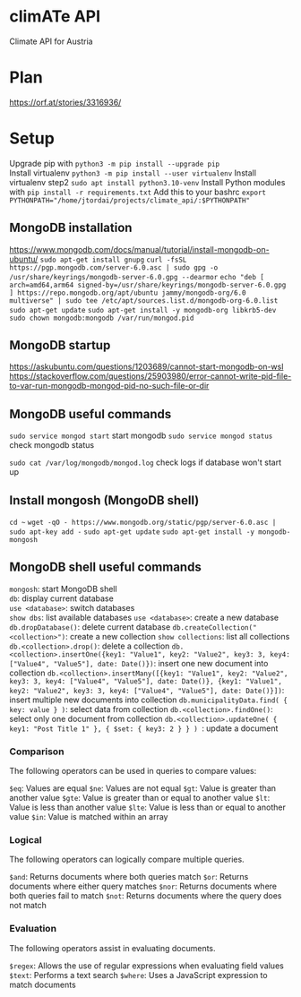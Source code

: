 # climATe API
Climate API for Austria

# Plan
https://orf.at/stories/3316936/

# Setup
Upgrade pip with `python3 -m pip install --upgrade pip`  
Install virtualenv `python3 -m pip install --user virtualenv`
Install virtualenv step2 `sudo apt install python3.10-venv`
Install Python modules with `pip install -r requirements.txt`
Add this to your bashrc `export PYTHONPATH="/home/jtordai/projects/climate_api/:$PYTHONPATH"`

## MongoDB installation
https://www.mongodb.com/docs/manual/tutorial/install-mongodb-on-ubuntu/
`sudo apt-get install gnupg`
`curl -fsSL https://pgp.mongodb.com/server-6.0.asc | sudo gpg -o /usr/share/keyrings/mongodb-server-6.0.gpg --dearmor`
`echo "deb [ arch=amd64,arm64 signed-by=/usr/share/keyrings/mongodb-server-6.0.gpg ] https://repo.mongodb.org/apt/ubuntu jammy/mongodb-org/6.0 multiverse" | sudo tee /etc/apt/sources.list.d/mongodb-org-6.0.list`
`sudo apt-get update`
`sudo apt-get install -y mongodb-org libkrb5-dev`
`sudo chown mongodb:mongodb /var/run/mongod.pid`

## MongoDB startup
https://askubuntu.com/questions/1203689/cannot-start-mongodb-on-wsl
https://stackoverflow.com/questions/25903980/error-cannot-write-pid-file-to-var-run-mongodb-mongod-pid-no-such-file-or-dir

## MongoDB useful commands
`sudo service mongod start` start mongodb
`sudo service mongod status` check mongodb status

`sudo cat /var/log/mongodb/mongod.log` check logs if database won't start up

## Install mongosh (MongoDB shell)
`cd ~`
`wget -qO - https://www.mongodb.org/static/pgp/server-6.0.asc | sudo apt-key add -`
`sudo apt-get update`
`sudo apt-get install -y mongodb-mongosh`

## MongoDB shell useful commands
`mongosh`: start MongoDB shell  
`db`: display current database  
`use <database>`: switch databases  
`show dbs`: list available databases
`use <database>`: create a new database
`db.dropDatabase()`: delete current database
`db.createCollection("<collection>")`: create a new collection
`show collections`: list all collections
`db.<collection>.drop()`: delete a collection
`db.<collection>.insertOne({key1: "Value1", key2: "Value2", key3: 3, key4: ["Value4", "Value5"], date: Date()})`: insert one new document into collection
`db.<collection>.insertMany([{key1: "Value1", key2: "Value2", key3: 3, key4: ["Value4", "Value5"], date: Date()}, {key1: "Value1", key2: "Value2", key3: 3, key4: ["Value4", "Value5"], date: Date()}])`: insert multiple new documents into collection
`db.municipalityData.find( { key: value } )`: select data from collection
`db.<collection>.findOne()`: select only one document from collection
`db.<collection>.updateOne( { key1: "Post Title 1" }, { $set: { key3: 2 } } ) `: update a document


### Comparison
The following operators can be used in queries to compare values:  

`$eq`: Values are equal
`$ne`: Values are not equal
`$gt`: Value is greater than another value
`$gte`: Value is greater than or equal to another value
`$lt`: Value is less than another value
`$lte`: Value is less than or equal to another value
`$in`: Value is matched within an array

### Logical
The following operators can logically compare multiple queries.

`$and`: Returns documents where both queries match
`$or`: Returns documents where either query matches
`$nor`: Returns documents where both queries fail to match
`$not`: Returns documents where the query does not match

### Evaluation
The following operators assist in evaluating documents.

`$regex`: Allows the use of regular expressions when evaluating field values
`$text`: Performs a text search
`$where`: Uses a JavaScript expression to match documents
